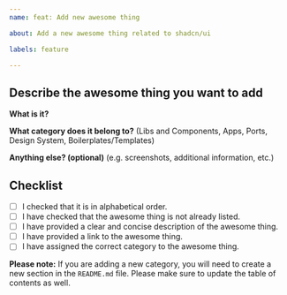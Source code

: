 ```yaml
---
name: feat: Add new awesome thing

about: Add a new awesome thing related to shadcn/ui

labels: feature

---
```


##  Describe the awesome thing you want to add

**What is it?** 

**What category does it belong to?** (Libs and Components, Apps, Ports, Design System, Boilerplates/Templates)

**Anything else? (optional)** (e.g. screenshots, additional information, etc.)

## Checklist

- [ ] I checked that it is in alphabetical order.
- [ ] I have checked that the awesome thing is not already listed.
- [ ] I have provided a clear and concise description of the awesome thing.
- [ ] I have provided a link to the awesome thing.
- [ ] I have assigned the correct category to the awesome thing.

**Please note:** If you are adding a new category, you will need to create a new section in the `README.md` file. Please make sure to update the table of contents as well.